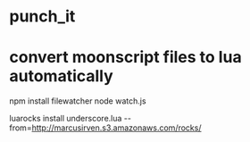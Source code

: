 # punch_it

# convert moonscript files to lua automatically
npm install filewatcher
node watch.js


luarocks install underscore.lua --from=http://marcusirven.s3.amazonaws.com/rocks/